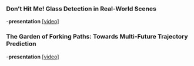 ### Don’t Hit Me! Glass Detection in Real-World Scenes
-**presentation** [[video]](http://cvpr20.com/event/dont-hit-me-glass-detection-in-real-world-scenes2nd-time/)
### The Garden of Forking Paths: Towards Multi-Future Trajectory Prediction
-**presentation** [[video]](http://cvpr20.com/event/the-garden-of-forking-paths-towards-multi-future-trajectory-prediction/)

